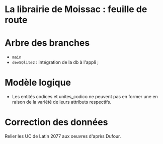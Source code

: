 La librairie de Moissac : feuille de route
====

# Arbre des branches
- `main`
- `devSQlite2` : intégration de la db à l'appli ;

# Modèle logique
- Les entités codices et unites_codico ne peuvent pas en former une en raison de la variété de leurs attributs respectifs.

# Correction des données
Relier les UC de Latin 2077 aux oeuvres d'après Dufour.